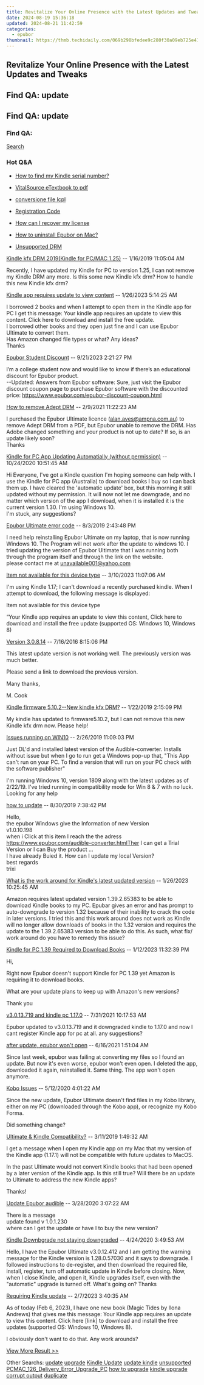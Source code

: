 ```yaml
---
title: Revitalize Your Online Presence with the Latest Updates and Tweaks
date: 2024-08-19 15:36:18
updated: 2024-08-21 11:42:59
categories:
  - epubor
thumbnail: https://thmb.techidaily.com/069b298bfedee9c280f30a09eb725e41e8884f90fc111239be7bdf14c7e0c06b.jpg
---
```


## Revitalize Your Online Presence with the Latest Updates and Tweaks

## Find QA: update



## Find QA: update

### Find QA:

[Search](http://www.epubor.com/Search.aspx?SystemID=46 "Find QA") 

### Hot Q&A

* [How to find my Kindle serial number?](https://tools.techidaily.com/epubor/products/)
* [VitalSource eTextbook to pdf](https://tools.techidaily.com/epubor/products/)
* [conversione file lcpl](https://tools.techidaily.com/epubor/products/)
* [Registration Code](https://tools.techidaily.com/epubor/products/)

* [How can I recover my license](https://tools.techidaily.com/epubor/products/)
* [How to uninstall Epubor on Mac?](https://tools.techidaily.com/epubor/products/)
* [Unsupported DRM](https://tools.techidaily.com/epubor/products/)

[Kindle kfx DRM 2019(Kindle for PC/MAC 1.25)](http://www.epubor.com/kindle-for-pcmac-has-been-updated-to-version-125-can-not-remove-kindle-kfx-drm-any-more.html) \-- 1/16/2019 11:05:04 AM 

Recently, I have updated my Kindle for PC to version 1.25, I can not remove my Kindle DRM any more. Is this some new Kindle kfx drm? How to handle this new Kindle kfx drm?

[Kindle app requires update to view content](https://tools.techidaily.com/epubor/products/) \-- 1/26/2023 5:14:25 AM 

I borrowed 2 books and when I attempt to open them in the Kindle app for PC I get this message: Your kindle app requires an update to view this content. Click here to download and install the free update.   
 I borrowed other books and they open just fine and I can use Epubor Ultimate to convert them.  
 Has Amazon changed file types or what? Any ideas?  
 Thanks

[Epubor Student Discount](https://tools.techidaily.com/epubor/products/) \-- 9/21/2023 2:21:27 PM 

I’m a college student now and would like to know if there’s an educational discount for Epubor product.  
 \--Updated: Answers from Epubor software: Sure, just visit the Epubor discount coupon page to purchase Epubor software with the discounted price: <https://www.epubor.com/epubor-discount-coupon.html>

[How to remove Adept DRM](https://tools.techidaily.com/epubor/products/) \-- 2/9/2021 11:22:23 AM 

I purchased the Epubor Ultimate licence (alan.aves@ampna.com.au) to remove Adept DRM from a PDF, but Epubor unable to remove the DRM. Has Adobe changed something and your product is not up to date? If so, is an update likely soon?  
 Thanks

[Kindle for PC App Updating Automatially (without permission)](http://www.epubor.com/kindle-for-pc-app-updating-automatially-without-permission.html) \-- 10/24/2020 10:51:45 AM 

Hi Everyone, I've got a Kindle question I'm hoping someone can help with. I use the Kindle for PC app (Australia) to download books I buy so I can back them up. I have cleared the 'automatic update' box, but this morning it still updated without my permission. It will now not let me downgrade, and no matter which version of the app I download, when it is installed it is the current version 1.30\. I'm using Windows 10\.   
 I'm stuck, any suggestions?  

[Epubor Ultimate error code](https://tools.techidaily.com/epubor/ultimate/) \-- 8/3/2019 2:43:48 PM 

I need help reinstalling Epubor Ultimate on my laptop, that is now running Windows 10\. The Program will not work after the update to windows 10\. I tried updating the version of Epubor Ultimate that I was running both through the program itself and through the link on the website.  
 please contact me at unavailable001@yahoo.com

[Item not available for this device type](https://tools.techidaily.com/epubor/products/) \-- 3/10/2023 11:07:06 AM 

I'm using Kindle 1.17; I can't download a recently purchased kindle. When I attempt to download, the following message is displayed:

 Item not available for this device type

 “Your Kindle app requires an update to view this content, Click here to download and install the free update (supported OS: Windows 10, Windows 8)

[Version 3.0.8.14](https://tools.techidaily.com/epubor/products/) \-- 7/16/2016 8:15:06 PM 

This latest update version is not working well. The previously version was much better.

 Please send a link to download the previous version.

 Many thanks,

 M. Cook

[Kindle firmware 5.10.2--New kindle kfx DRM?](https://tools.techidaily.com/epubor/products/) \-- 1/22/2019 2:15:09 PM 

My kindle has updated to firmware5.10.2, but I can not remove this new Kindle kfx drm now. Please help!

[Issues running on WIN10](https://tools.techidaily.com/epubor/products/) \-- 2/26/2019 11:09:03 PM 

Just DL'd and installed latest version of the Audible-converter. Installs without issue but when I go to run get a Windows pop-up that, "This App can't run on your PC. To find a version that will run on your PC check with the software publisher"

 I'm running Windows 10, version 1809 along with the latest updates as of 2/22/19\. I've tried running in compatibility mode for Win 8 & 7 with no luck. Looking for any help

[how to update](https://tools.techidaily.com/epubor/products/) \-- 8/30/2019 7:38:42 PM 

Hello,  
 the epubor Windows give the Information of new Version  
 v1.0.10.198  
 when i Click at this item I reach the the adress  
 https://www.epubor.com/audible-converter.htmlTher I can get a Trial Version or I can Buy the product …  
 I have already Buied it. How can I update my local Version?  
 best regards  
 trixi  

[What is the work around for Kindle's latest updated version](https://tools.techidaily.com/epubor/products/) \-- 1/26/2023 10:25:45 AM 

Amazon requires latest updated version 1.39.2.65383 to be able to download Kindle books to my PC. Epubar gives an error and has prompt to auto-downgrade to version 1.32 because of their inability to crack the code in later versions. I tried this and this work around does not work as Kindle will no longer allow downloads of books in the 1.32 version and requires the update to the 1.39.2.65383 version to be able to do this. As such, what fix/ work around do you have to remedy this issue? 

[Kindle for PC 1.39 Required to Download Books](https://tools.techidaily.com/epubor/products/) \-- 1/12/2023 11:32:39 PM 

Hi,

 Right now Epubor doesn't support Kindle for PC 1.39 yet Amazon is requiring it to download books.

 What are your update plans to keep up with Amazon's new versions?

 Thank you

[v3.0.13.719 and kindle pc 1.17.0](https://tools.techidaily.com/epubor/products/) \-- 7/31/2021 10:17:53 AM 

Epubor updated to v3.0.13.719 and it downgraded kindle to 1.17.0 and now I cant register Kindle app for pc at all. any suggestions?

[after update, epubor won't open](https://tools.techidaily.com/epubor/products/) \-- 6/16/2021 1:51:04 AM 

Since last week, epubor was failing at converting my files so I found an update. But now it's even worse, epubor won't even open. I deleted the app, downloaded it again, reinstalled it. Same thing. The app won't open anymore.

[Kobo Issues](https://tools.techidaily.com/epubor/products/) \-- 5/12/2020 4:01:22 AM 

Since the new update, Epubor Ultimate doesn't find files in my Kobo library, either on my PC (downloaded through the Kobo app), or recognize my Kobo Forma. 

 Did something change?

[Ultimate & Kindle Compatibility?](https://tools.techidaily.com/epubor/ultimate/) \-- 3/11/2019 1:49:32 AM 

I get a message when I open my Kindle app on my Mac that my version of the Kindle app (1.17.1) will not be compatible with future updates to MacOS. 

 In the past Ultimate would not convert Kindle books that had been opened by a later version of the Kindle app. Is this still true? Will there be an update to Ultimate to address the new Kindle apps?

 Thanks!

[Update Epubor audible](https://tools.techidaily.com/epubor/products/) \-- 3/28/2020 3:07:22 AM 

There is a message  
 update found v 1.0.1.230  
 where can I get the update or have I to buy the new version?

[Kindle Downbgrade not staying downgraded](https://tools.techidaily.com/epubor/products/) \-- 4/24/2020 3:49:53 AM 

Hello, I have the Epubor Ultimate v3.0.12.412 and I am getting the warning message for the Kindle version is 1.28.0.57030 and it says to downgrade. I followed instructions to de-register, and then download the required file, install, register, turn off automatic update in Kindle before closing. Now, when I close Kindle, and open it, Kindle upgrades itself, even with the "automatic" upgrade is turned off. What's going on? Thanks

[Requiring Kindle update](https://tools.techidaily.com/epubor/products/) \-- 2/7/2023 3:40:35 AM 

As of today (Feb 6, 2023), I have one new book (Magic Tides by Ilona Andrews) that gives me this message: Your Kindle app requires an update to view this content. Click here \[link\] to download and install the free updates (supported OS: Windows 10, Windows 8).

 I obviously don't want to do that. Any work arounds?

[View More Result >>](http://www.epubor.com/Search.aspx?Key=update&Page=1&SystemID=46&sortkey=&stype=0&sort=0)

 Other Searchs: [update](https://tools.techidaily.com/epubor/products/) [upgrade](https://tools.techidaily.com/epubor/products/) [Kindle Update](https://tools.techidaily.com/epubor/products/) [update kindle](https://tools.techidaily.com/epubor/products/) [unsupported](https://tools.techidaily.com/epubor/products/) [PCMAC\_126\_Delivery\_Error\_Upgrade\_PC](https://tools.techidaily.com/epubor/products/) [how to upgrade](https://tools.techidaily.com/epubor/products/) [kindle upgrade](https://tools.techidaily.com/epubor/products/) [corrupt output](https://tools.techidaily.com/epubor/products/) [duplicate](https://tools.techidaily.com/epubor/products/)

<ins class="adsbygoogle"
     style="display:block"
     data-ad-format="autorelaxed"
     data-ad-client="ca-pub-7571918770474297"
     data-ad-slot="1223367746"></ins>



<ins class="adsbygoogle"
     style="display:block"
     data-ad-client="ca-pub-7571918770474297"
     data-ad-slot="8358498916"
     data-ad-format="auto"
     data-full-width-responsive="true"></ins>
